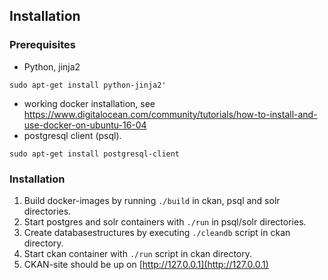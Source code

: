 Installation
------------


### Prerequisites

- Python, jinja2 
```
sudo apt-get install python-jinja2'
```

- working docker installation, see https://www.digitalocean.com/community/tutorials/how-to-install-and-use-docker-on-ubuntu-16-04
- postgresql client (psql). 
```
sudo apt-get install postgresql-client
```


### Installation
	
1. Build docker-images by running `./build` in ckan, psql and solr directories.
2. Start postgres and solr containers with `./run` in psql/solr directories.
3. Create databasestructures by executing `./cleandb`  script in ckan directory.
4. Start ckan container with `./run` script in ckan directory.
5. CKAN-site should be up on [http://127.0.0.1](http://127.0.0.1)

